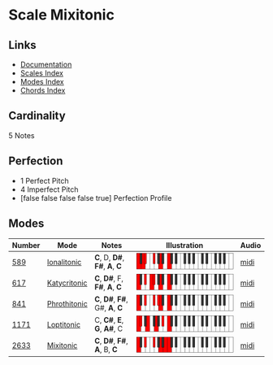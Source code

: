 # Scale Mixitonic

## Links

- [Documentation](README.md)
- [Scales Index](Scales.md)
- [Modes Index](Modes.md)
- [Chords Index](Chords.md)

## Cardinality

5 Notes

## Perfection

- 1 Perfect Pitch
- 4 Imperfect Pitch
- [false false false false true] Perfection Profile

## Modes

| Number | Mode | Notes | Illustration | Audio |
|--------|------|-------|--------------|-------|
| [589](https://ianring.com/musictheory/scales/589) | [Ionalitonic](ModeIonalitonic.md) | **C**, D, **D#**, **F#**, **A**, **C** | ![CNaturalIonalitonic](ModeCNaturalIonalitonic.png) | [midi](https://github.com/edipermadi/music/blob/main/docs/ModeCNaturalIonalitonic.mid?raw=true) | 
| [617](https://ianring.com/musictheory/scales/617) | [Katycritonic](ModeKatycritonic.md) | **C**, **D#**, F, **F#**, **A**, **C** | ![CNaturalKatycritonic](ModeCNaturalKatycritonic.png) | [midi](https://github.com/edipermadi/music/blob/main/docs/ModeCNaturalKatycritonic.mid?raw=true) | 
| [841](https://ianring.com/musictheory/scales/841) | [Phrothitonic](ModePhrothitonic.md) | **C**, **D#**, **F#**, G#, **A**, **C** | ![CNaturalPhrothitonic](ModeCNaturalPhrothitonic.png) | [midi](https://github.com/edipermadi/music/blob/main/docs/ModeCNaturalPhrothitonic.mid?raw=true) | 
| [1171](https://ianring.com/musictheory/scales/1171) | [Loptitonic](ModeLoptitonic.md) | C, **C#**, **E**, **G**, **A#**, C | ![CNaturalLoptitonic](ModeCNaturalLoptitonic.png) | [midi](https://github.com/edipermadi/music/blob/main/docs/ModeCNaturalLoptitonic.mid?raw=true) | 
| [2633](https://ianring.com/musictheory/scales/2633) | [Mixitonic](ModeMixitonic.md) | **C**, **D#**, **F#**, **A**, B, **C** | ![CNaturalMixitonic](ModeCNaturalMixitonic.png) | [midi](https://github.com/edipermadi/music/blob/main/docs/ModeCNaturalMixitonic.mid?raw=true) | 
